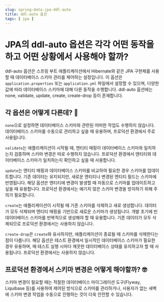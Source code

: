 ```yaml
---
slug: spring-data-jpa-ddl-auto
title: ddl-auto 옵션
tags: [ jpa ]
---
```


# JPA의 ddl-auto 옵션은 각각 어떤 동작을 하고 어떤 상황에서 사용해야 할까?

ddl-auto 옵션은 스프링 부트 애플리케이션에서 Hibernate와 같은 JPA 구현체를 사용할 때 데이터베이스 스키마 관리를 제어하는 설정입니다.
이 옵션은 `application.properties` 또는 `application.yml` 파일에서 설정할 수 있으며, 다양한 값에 따라 데이터베이스 스키마에 대해 다른 동작을
수행합니다.
ddl-auto 옵션에는 none, validate, update, create, create-drop 등이 존재합니다.

## 각 옵션은 어떻게 다른데? 🤔

`none`으로 설정하면 데이터베이스 스키마와 관련된 어떠한 작업도 수행하지 않습니다. 데이터베이스 스키마를 수동으로 관리하고 싶을 때 유용하며, 프로덕션 환경에서 주로
사용됩니다.

`validate`는 애플리케이션이 시작될 때, 엔티티 매핑이 데이터베이스 스키마와 일치하는지 검증하며 스키마 변경은 따로 수행하지 않습니다. 프로덕션 환경에서 엔티티와
데이터베이스 스키마가 일치하는지 확인하고 싶을 때 사용합니다.

`update`는 엔티티 매핑과 데이터베이스 스키마를 비교하여 필요한 경우 스키마를 업데이트합니다. 기존 데이터는 유지되지만, 새로운 엔티티나 변경된 엔티티 필드는 스키마에
반영됩니다. 해당 옵션은 엔티티에 변경이 발생할 때 자동으로 스키마를 업데이트하고 싶을 때 유용합니다. 프로덕션 환경에서는 예기치 않은 스키마 변경을 방지하기 위해 주의가
필요합니다.

`create`는 애플리케이션이 시작될 때 기존 스키마를 삭제하고 새로 생성합니다. 데이터가 모두 삭제되며 엔티티 매핑을 기반으로 새로운 스키마가 생성됩니다. 개발 초기에 빈
데이터베이스 스키마를 반복적으로 생성해야 할 때 유용합니다. 기존 데이터가 모두 삭제되므로 프로덕션 환경에서는 사용하지 않습니다.

`create-drop`은 `create`와 유사하지만, 애플리케이션이 종료될 때 스키마를 삭제한다는 점이 다릅니다. 해당 옵션은 테스트 환경에서 일시적인 데이터베이스 스키마가
필요한 경우 유용하며, 매 테스트 실행 시마다 깨끗한 데이터베이스 상태를 유지하고자 할 때 사용됩니다. 프로덕션 환경에서는 사용하지 않습니다.

## 프로덕션 환경에서 스키마 변경은 어떻게 해야할까? 🤓

스키마 변경이 필요할 때는 적절한 데이터베이스 마이그레이션 도구(Flyway, Liquibase 등)를 사용하여 제어된 방식으로 스키마를 관리하거나, 사용자가 없는 새벽에 스키마
변경 작업을 수동으로 진행하는 것이 더욱 안전할 수 있습니다.
